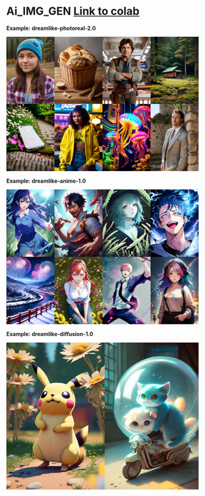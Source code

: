 # Ai_IMG_GEN [Link to colab](https://colab.research.google.com/drive/1wrQ9QLauehj8DjGYOCQld-bYJ_Uxwj0A?usp=sharing)

**Example: dreamlike-photoreal-2.0**

![dreamlike-photoreal-2.0](docs/dreamlike-photoreal-2.0.jpg)


**Example: dreamlike-anime-1.0**

![dreamlike-anime-1.0](docs/dreamlike-anime-1.0.jpg)


**Example: dreamlike-diffusion-1.0**

![dreamlike-diffusion-1.0](docs/dreamlike-diffusion-1.0.jpg)

